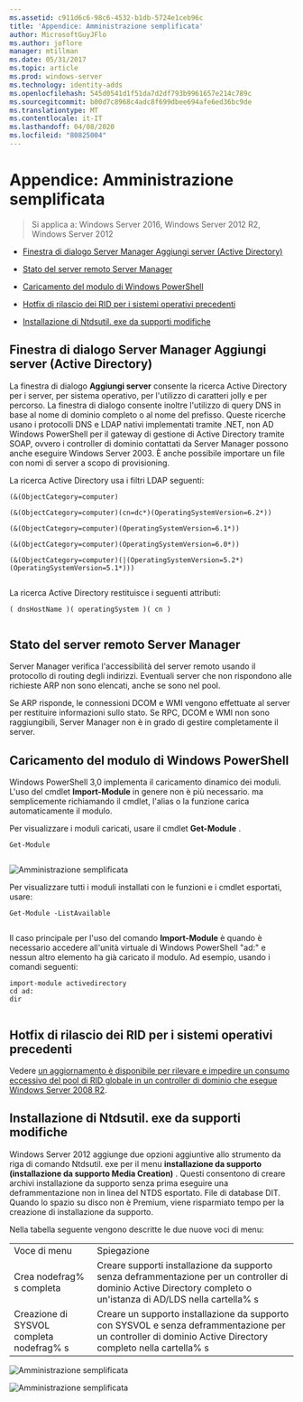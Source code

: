 ```yaml
---
ms.assetid: c911d6c6-98c6-4532-b1db-5724e1ceb96c
title: 'Appendice: Amministrazione semplificata'
author: MicrosoftGuyJFlo
ms.author: joflore
manager: mtillman
ms.date: 05/31/2017
ms.topic: article
ms.prod: windows-server
ms.technology: identity-adds
ms.openlocfilehash: 545d0541d1f51da7d2df793b9961657e214c789c
ms.sourcegitcommit: b00d7c8968c4adc8f699dbee694afe6ed36bc9de
ms.translationtype: MT
ms.contentlocale: it-IT
ms.lasthandoff: 04/08/2020
ms.locfileid: "80825004"
---
```

# <a name="simplified-administration-appendix"></a>Appendice: Amministrazione semplificata

>Si applica a: Windows Server 2016, Windows Server 2012 R2, Windows Server 2012

  
-   [Finestra di dialogo Server Manager Aggiungi server (Active Directory)](../../ad-ds/deploy/Simplified-Administration-Appendix.md#BKMK_AddServers)  
  
-   [Stato del server remoto Server Manager](../../ad-ds/deploy/Simplified-Administration-Appendix.md#BKMK_ServerMgrStatus)  
  
-   [Caricamento del modulo di Windows PowerShell](../../ad-ds/deploy/Simplified-Administration-Appendix.md#BKMK_PSLoadModule)  
  
-   [Hotfix di rilascio dei RID per i sistemi operativi precedenti](../../ad-ds/deploy/Simplified-Administration-Appendix.md#BKMK_Rid)  
  
-   [Installazione di Ntdsutil. exe da supporti modifiche](../../ad-ds/deploy/Simplified-Administration-Appendix.md#BKMK_IFM)  
  
## <a name="server-manager-add-servers-dialog-active-directory"></a><a name="BKMK_AddServers"></a>Finestra di dialogo Server Manager Aggiungi server (Active Directory)  

La finestra di dialogo **Aggiungi server** consente la ricerca Active Directory per i server, per sistema operativo, per l'utilizzo di caratteri jolly e per percorso. La finestra di dialogo consente inoltre l'utilizzo di query DNS in base al nome di dominio completo o al nome del prefisso. Queste ricerche usano i protocolli DNS e LDAP nativi implementati tramite .NET, non AD Windows PowerShell per il gateway di gestione di Active Directory tramite SOAP, ovvero i controller di dominio contattati da Server Manager possono anche eseguire Windows Server 2003. È anche possibile importare un file con nomi di server a scopo di provisioning.  
  
La ricerca Active Directory usa i filtri LDAP seguenti:  
  
```  
(&(ObjectCategory=computer)  
  
(&(ObjectCategory=computer)(cn=dc*)(OperatingSystemVersion=6.2*))  
  
(&(ObjectCategory=computer)(OperatingSystemVersion=6.1*))  
  
(&(ObjectCategory=computer)(OperatingSystemVersion=6.0*))  
  
(&(ObjectCategory=computer)(|(OperatingSystemVersion=5.2*)(OperatingSystemVersion=5.1*)))  
  
```  
  
La ricerca Active Directory restituisce i seguenti attributi:  
  
```  
( dnsHostName )( operatingSystem )( cn )  
  
```  
  
## <a name="server-manager-remote-server-status"></a><a name="BKMK_ServerMgrStatus"></a>Stato del server remoto Server Manager  
Server Manager verifica l'accessibilità del server remoto usando il protocollo di routing degli indirizzi. Eventuali server che non rispondono alle richieste ARP non sono elencati, anche se sono nel pool.  
  
Se ARP risponde, le connessioni DCOM e WMI vengono effettuate al server per restituire informazioni sullo stato. Se RPC, DCOM e WMI non sono raggiungibili, Server Manager non è in grado di gestire completamente il server.  
  
## <a name="windows-powershell-module-loading"></a><a name="BKMK_PSLoadModule"></a>Caricamento del modulo di Windows PowerShell  
Windows PowerShell 3,0 implementa il caricamento dinamico dei moduli. L'uso del cmdlet **Import-Module** in genere non è più necessario. ma semplicemente richiamando il cmdlet, l'alias o la funzione carica automaticamente il modulo.  
  
Per visualizzare i moduli caricati, usare il cmdlet **Get-Module** .  
  
```  
Get-Module  
  
```  
  
![Amministrazione semplificata](media/Simplified-Administration-Appendix/ADDS_PSGetModule.gif)  
  
Per visualizzare tutti i moduli installati con le funzioni e i cmdlet esportati, usare:  
  
```  
Get-Module -ListAvailable  
  
```  
  
Il caso principale per l'uso del comando **Import-Module** è quando è necessario accedere all'unità virtuale di Windows PowerShell "ad:" e nessun altro elemento ha già caricato il modulo. Ad esempio, usando i comandi seguenti:  
  
```  
import-module activedirectory  
cd ad:  
dir  
  
```  
  
## <a name="rid-issuance-hotfixes-for-previous-operating-systems"></a><a name="BKMK_Rid"></a>Hotfix di rilascio dei RID per i sistemi operativi precedenti  
Vedere [un aggiornamento è disponibile per rilevare e impedire un consumo eccessivo del pool di RID globale in un controller di dominio che esegue Windows Server 2008 R2](https://support.microsoft.com/kb/2618669).  
  
## <a name="ntdsutilexe-install-from-media-changes"></a><a name="BKMK_IFM"></a>Installazione di Ntdsutil. exe da supporti modifiche  
Windows Server 2012 aggiunge due opzioni aggiuntive allo strumento da riga di comando Ntdsutil. exe per il menu **installazione da supporto (installazione da supporto Media Creation)** . Questi consentono di creare archivi installazione da supporto senza prima eseguire una deframmentazione non in linea del NTDS esportato. File di database DIT. Quando lo spazio su disco non è Premium, viene risparmiato tempo per la creazione di installazione da supporto.  
  
Nella tabella seguente vengono descritte le due nuove voci di menu:  
  
|||  
|-|-|  
|Voce di menu|Spiegazione|  
|Crea nodefrag% s completa|Creare supporti installazione da supporto senza deframmentazione per un controller di dominio Active Directory completo o un'istanza di AD/LDS nella cartella% s|  
|Creazione di SYSVOL completa nodefrag% s|Creare un supporto installazione da supporto con SYSVOL e senza deframmentazione per un controller di dominio Active Directory completo nella cartella% s|  
  
![Amministrazione semplificata](media/Simplified-Administration-Appendix/ADDS_PSIFM.png)  
  
![Amministrazione semplificata](media/Simplified-Administration-Appendix/ADDS_PSIFMComplete.gif)  
  


